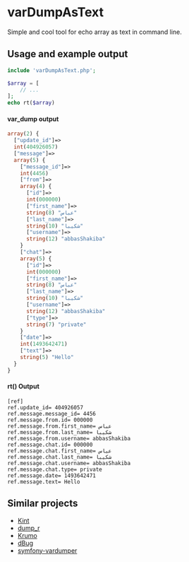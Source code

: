 # varDumpAsText
Simple and cool tool for echo array as text in command line.

## Usage and example output

```php
include 'varDumpAsText.php';

$array = [
	// ...
];
echo rt($array)
```

#### var_dump output

```php
array(2) {
  ["update_id"]=>
  int(404926057)
  ["message"]=>
  array(5) {
    ["message_id"]=>
    int(4456)
    ["from"]=>
    array(4) {
      ["id"]=>
      int(000000)
      ["first_name"]=>
      string(8) "عباس"
      ["last_name"]=>
      string(10) "شکیبا"
      ["username"]=>
      string(12) "abbasShakiba"
    }
    ["chat"]=>
    array(5) {
      ["id"]=>
      int(000000)
      ["first_name"]=>
      string(8) "عباس"
      ["last_name"]=>
      string(10) "شکیبا"
      ["username"]=>
      string(12) "abbasShakiba"
      ["type"]=>
      string(7) "private"
    }
    ["date"]=>
    int(1493642471)
    ["text"]=>
    string(5) "Hello"
  }
}
```

#### rt() Output 

```
[ref]
ref.update_id= 404926057
ref.message.message_id= 4456
ref.message.from.id= 000000
ref.message.from.first_name= عباس
ref.message.from.last_name= شکیبا
ref.message.from.username= abbasShakiba
ref.message.chat.id= 000000
ref.message.chat.first_name= عباس
ref.message.chat.last_name= شکیبا
ref.message.chat.username= abbasShakiba
ref.message.chat.type= private
ref.message.date= 1493642471
ref.message.text= Hello
```

## Similar projects

- [Kint](http://raveren.github.io/kint/)
- [dump_r](https://github.com/leeoniya/dump_r.php)
- [Krumo](http://sourceforge.net/projects/krumo/)
- [dBug](http://dbug.ospinto.com/)
- [symfony-vardumper](http://www.sitepoint.com/var_dump-introducing-symfony-vardumper/)
